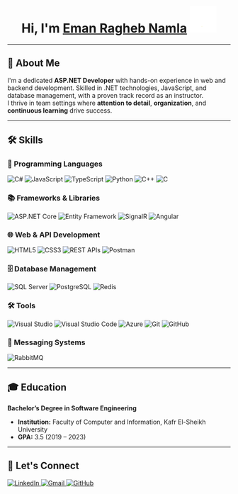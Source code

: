 <h1 align="center">
  Hi, I'm <a href="https://github.com/EmanNamla">Eman Ragheb Namla</a>
  <img src="https://github.com/Kathryn-Jie/Kathryn-Jie/blob/main/wave.gif" width="60px" alt="wave emoji" />
</h1>

---

## 📄 About Me
I'm a dedicated **ASP.NET Developer** with hands-on experience in web and backend development. Skilled in .NET technologies, JavaScript, and database management, with a proven track record as an instructor.  
I thrive in team settings where **attention to detail**, **organization**, and **continuous learning** drive success.

---

## 🛠 Skills

### 🚀 Programming Languages
<p>
  <img src="https://img.shields.io/badge/C%23-%23239120.svg?style=for-the-badge&logo=c-sharp&logoColor=white" alt="C#" />
  <img src="https://img.shields.io/badge/JavaScript-%23F7DF1E.svg?style=for-the-badge&logo=javascript&logoColor=black" alt="JavaScript" />
  <img src="https://img.shields.io/badge/TypeScript-%23007ACC.svg?style=for-the-badge&logo=typescript&logoColor=white" alt="TypeScript" />
  <img src="https://img.shields.io/badge/Python-%233776AB.svg?style=for-the-badge&logo=python&logoColor=white" alt="Python" />
  <img src="https://img.shields.io/badge/C++-%2300599C.svg?style=for-the-badge&logo=c%2B%2B&logoColor=white" alt="C++" />
  <img src="https://img.shields.io/badge/C-%23A8B9CC.svg?style=for-the-badge&logo=c&logoColor=black" alt="C" />
</p>

### 📚 Frameworks & Libraries
<p>
  <img src="https://img.shields.io/badge/ASP.NET%20Core-%235C2D91.svg?style=for-the-badge&logo=.net&logoColor=white" alt="ASP.NET Core" />
  <img src="https://img.shields.io/badge/Entity%20Framework-%235C2D91.svg?style=for-the-badge&logo=.net&logoColor=white" alt="Entity Framework" />
  <img src="https://img.shields.io/badge/SignalR-%235C2D91.svg?style=for-the-badge&logo=.net&logoColor=white" alt="SignalR" />
  <img src="https://img.shields.io/badge/Angular-%23DD0031.svg?style=for-the-badge&logo=angular&logoColor=white" alt="Angular" />
</p>

### 🌐 Web & API Development
<p>
  <img src="https://img.shields.io/badge/HTML5-%23E34F26.svg?style=for-the-badge&logo=html5&logoColor=white" alt="HTML5" />
  <img src="https://img.shields.io/badge/CSS3-%231572B6.svg?style=for-the-badge&logo=css3&logoColor=white" alt="CSS3" />
  <img src="https://img.shields.io/badge/REST%20APIs-%230092CC.svg?style=for-the-badge&logo=api&logoColor=white" alt="REST APIs" />
  <img src="https://img.shields.io/badge/Postman-%23FF6C37.svg?style=for-the-badge&logo=postman&logoColor=white" alt="Postman" />
</p>

### 🗄 Database Management
<p>
  <img src="https://img.shields.io/badge/SQL%20Server-%23CC2927.svg?style=for-the-badge&logo=microsoft-sql-server&logoColor=white" alt="SQL Server" />
  <img src="https://img.shields.io/badge/PostgreSQL-%23336791.svg?style=for-the-badge&logo=postgresql&logoColor=white" alt="PostgreSQL" />
  <img src="https://img.shields.io/badge/Redis-%23DC382D.svg?style=for-the-badge&logo=redis&logoColor=white" alt="Redis" />
</p>

### 🛠 Tools
<p>
  <img src="https://img.shields.io/badge/Visual%20Studio-%235C2D91.svg?style=for-the-badge&logo=visual-studio&logoColor=white" alt="Visual Studio" />
  <img src="https://img.shields.io/badge/VS%20Code-%23007ACC.svg?style=for-the-badge&logo=visual-studio-code&logoColor=white" alt="Visual Studio Code" />
  <img src="https://img.shields.io/badge/Azure-%230072C6.svg?style=for-the-badge&logo=microsoft-azure&logoColor=white" alt="Azure" />
  <img src="https://img.shields.io/badge/Git-%23F05032.svg?style=for-the-badge&logo=git&logoColor=white" alt="Git" />
  <img src="https://img.shields.io/badge/GitHub-%23181717.svg?style=for-the-badge&logo=github&logoColor=white" alt="GitHub" />
</p>

### 📨 Messaging Systems
<p>
  <img src="https://img.shields.io/badge/RabbitMQ-%23FF6600.svg?style=for-the-badge&logo=rabbitmq&logoColor=white" alt="RabbitMQ" />
</p>

---

## 🎓 Education

**Bachelor’s Degree in Software Engineering**  
- **Institution:** Faculty of Computer and Information, Kafr El-Sheikh University  
- **GPA:** 3.5 (2019 – 2023)

---

## 🤝 Let's Connect
<p align="left">
  <a href="https://linkedin.com/in/emannamla" target="_blank">
    <img src="https://img.shields.io/badge/LinkedIn-%2300acee.svg?color=405DE6&style=for-the-badge&logo=linkedin&logoColor=white" alt="LinkedIn" />
  </a>
  <a href="mailto:emanrnamla222@gmail.com" target="_blank">
    <img src="https://img.shields.io/badge/Gmail-%23EA4335.svg?style=for-the-badge&logo=gmail&logoColor=white" alt="Gmail" />
  </a>
  <a href="https://github.com/EmanNamla" target="_blank">
    <img src="https://img.shields.io/badge/GitHub-%23181717.svg?style=for-the-badge&logo=github&logoColor=white" alt="GitHub" />
  </a>
</p>
